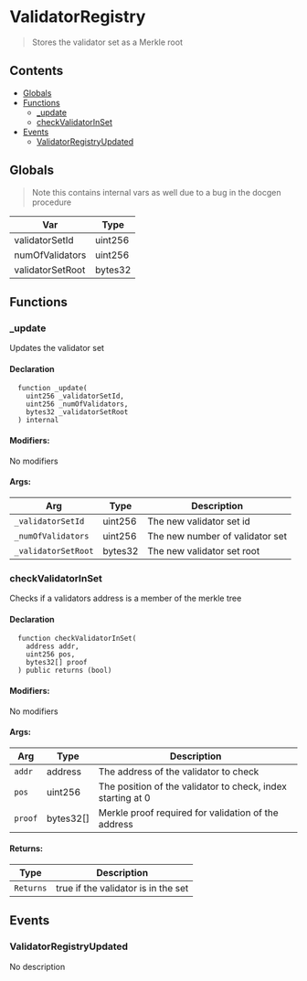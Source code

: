 # ValidatorRegistry



> Stores the validator set as a Merkle root

## Contents
<!-- START doctoc generated TOC please keep comment here to allow auto update -->
<!-- DON'T EDIT THIS SECTION, INSTEAD RE-RUN doctoc TO UPDATE -->

- [Globals](#globals)
- [Functions](#functions)
  - [_update](#_update)
  - [checkValidatorInSet](#checkvalidatorinset)
- [Events](#events)
  - [ValidatorRegistryUpdated](#validatorregistryupdated)

<!-- END doctoc generated TOC please keep comment here to allow auto update -->

## Globals

> Note this contains internal vars as well due to a bug in the docgen procedure

| Var | Type |
| --- | --- |
| validatorSetId | uint256 |
| numOfValidators | uint256 |
| validatorSetRoot | bytes32 |



## Functions

### _update
Updates the validator set



#### Declaration
```solidity
  function _update(
    uint256 _validatorSetId,
    uint256 _numOfValidators,
    bytes32 _validatorSetRoot
  ) internal
```

#### Modifiers:
No modifiers

#### Args:
| Arg | Type | Description |
| --- | --- | --- |
|`_validatorSetId` | uint256 | The new validator set id
|`_numOfValidators` | uint256 | The new number of validator set
|`_validatorSetRoot` | bytes32 | The new validator set root

### checkValidatorInSet
Checks if a validators address is a member of the merkle tree



#### Declaration
```solidity
  function checkValidatorInSet(
    address addr,
    uint256 pos,
    bytes32[] proof
  ) public returns (bool)
```

#### Modifiers:
No modifiers

#### Args:
| Arg | Type | Description |
| --- | --- | --- |
|`addr` | address | The address of the validator to check
|`pos` | uint256 | The position of the validator to check, index starting at 0
|`proof` | bytes32[] | Merkle proof required for validation of the address

#### Returns:
| Type | Description |
| --- | --- |
|`Returns` | true if the validator is in the set


## Events

### ValidatorRegistryUpdated
No description

  


